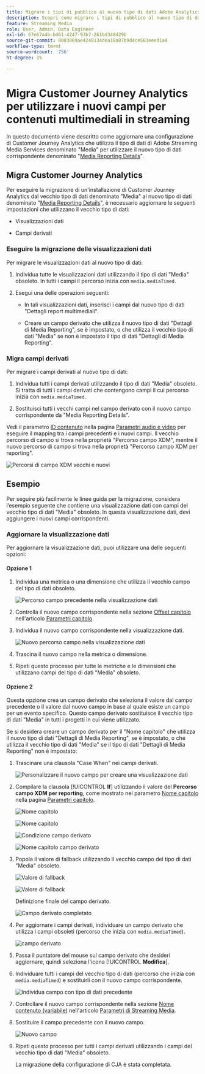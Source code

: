 ```yaml
---
title: Migrare i tipi di pubblico al nuovo tipo di dati Adobe Analytics for Streaming Media
description: Scopri come migrare i tipi di pubblico al nuovo tipo di dati Adobe Analytics for Streaming Media
feature: Streaming Media
role: User, Admin, Data Engineer
exl-id: 67e67a4b-bd61-4247-93b7-261bd348d29b
source-git-commit: 0083869ae4248134dea18a87b9d4ce563eeed1a4
workflow-type: tm+mt
source-wordcount: '756'
ht-degree: 1%

---
```


# Migra Customer Journey Analytics per utilizzare i nuovi campi per contenuti multimediali in streaming

In questo documento viene descritto come aggiornare una configurazione di Customer Journey Analytics che utilizza il tipo di dati di Adobe Streaming Media Services denominato &quot;Media&quot; per utilizzare il nuovo tipo di dati corrispondente denominato &quot;[Media Reporting Details](https://experienceleague.adobe.com/en/docs/experience-platform/xdm/data-types/media-reporting-details)&quot;.

## Migra Customer Journey Analytics

Per eseguire la migrazione di un&#39;installazione di Customer Journey Analytics dal vecchio tipo di dati denominato &quot;Media&quot; al nuovo tipo di dati denominato &quot;[Media Reporting Details](https://experienceleague.adobe.com/en/docs/experience-platform/xdm/data-types/media-reporting-details)&quot;, è necessario aggiornare le seguenti impostazioni che utilizzano il vecchio tipo di dati:

* Visualizzazioni dati

* Campi derivati

### Eseguire la migrazione delle visualizzazioni dati

Per migrare le visualizzazioni dati al nuovo tipo di dati:

1. Individua tutte le visualizzazioni dati utilizzando il tipo di dati &quot;Media&quot; obsoleto. In tutti i campi il percorso inizia con `media.mediaTimed`.

1. Esegui una delle operazioni seguenti:

   * In tali visualizzazioni dati, inserisci i campi dal nuovo tipo di dati &quot;Dettagli report multimediali&quot;.

   * Creare un campo derivato che utilizza il nuovo tipo di dati &quot;Dettagli di Media Reporting&quot;, se è impostato, o che utilizza il vecchio tipo di dati &quot;Media&quot; se non è impostato il tipo di dati &quot;Dettagli di Media Reporting&quot;.

### Migra campi derivati

Per migrare i campi derivati al nuovo tipo di dati:

1. Individua tutti i campi derivati utilizzando il tipo di dati &quot;Media&quot; obsoleto. Si tratta di tutti i campi derivati che contengono campi il cui percorso inizia con `media.mediaTimed`.

1. Sostituisci tutti i vecchi campi nel campo derivato con il nuovo campo corrispondente da &quot;Media Reporting Details&quot;.

Vedi il parametro [ID contenuto](https://experienceleague.adobe.com/en/docs/media-analytics/using/implementation/variables/audio-video-parameters#content-id) nella pagina [Parametri audio e video](https://experienceleague.adobe.com/it/docs/media-analytics/using/implementation/variables/audio-video-parameters) per eseguire il mapping tra i campi precedenti e i nuovi campi. Il vecchio percorso di campo si trova nella proprietà &quot;Percorso campo XDM&quot;, mentre il nuovo percorso di campo si trova nella proprietà &quot;Percorso campo XDM per reporting&quot;.

![Percorsi di campo XDM vecchi e nuovi](assets/field-paths-updated.jpeg)

## Esempio

Per seguire più facilmente le linee guida per la migrazione, considera l’esempio seguente che contiene una visualizzazione dati con campi del vecchio tipo di dati &quot;Media&quot; obsoleto. In questa visualizzazione dati, devi aggiungere i nuovi campi corrispondenti.

### Aggiornare la visualizzazione dati

Per aggiornare la visualizzazione dati, puoi utilizzare una delle seguenti opzioni:

#### Opzione 1

1. Individua una metrica o una dimensione che utilizza il vecchio campo del tipo di dati obsoleto.

   ![Percorso campo precedente nella visualizzazione dati](assets/old-field-data-view.jpeg)

1. Controlla il nuovo campo corrispondente nella sezione [Offset capitolo](https://experienceleague.adobe.com/en/docs/media-analytics/using/implementation/variables/chapter-parameters#chapter-offset) nell&#39;articolo [Parametri capitolo](https://experienceleague.adobe.com/it/docs/media-analytics/using/implementation/variables/chapter-parameters).

1. Individua il nuovo campo corrispondente nella visualizzazione dati.

   ![Nuovo percorso campo nella visualizzazione dati](assets/new-field-data-view.jpeg)

1. Trascina il nuovo campo nella metrica o dimensione.

1. Ripeti questo processo per tutte le metriche e le dimensioni che utilizzano campi del tipo di dati &quot;Media&quot; obsoleto.

#### Opzione 2

Questa opzione crea un campo derivato che seleziona il valore dal campo precedente o il valore dal nuovo campo in base al quale esiste un campo per un evento specifico. Questo campo derivato sostituisce il vecchio tipo di dati &quot;Media&quot; in tutti i progetti in cui viene utilizzato.

Se si desidera creare un campo derivato per il &quot;Nome capitolo&quot; che utilizza il nuovo tipo di dati &quot;Dettagli di Media Reporting&quot;, se è impostato, o che utilizza il vecchio tipo di dati &quot;Media&quot; se il tipo di dati &quot;Dettagli di Media Reporting&quot; non è impostato:

1. Trascinare una clausola &quot;Case When&quot; nei campi derivati.

   ![Personalizzare il nuovo campo per creare una visualizzazione dati](assets/create-derived-field2.jpeg)

1. Compilare la clausola [!UICONTROL **If**] utilizzando il valore del **Percorso campo XDM per reporting**, come mostrato nel parametro [Nome capitolo](https://experienceleague.adobe.com/en/docs/media-analytics/using/implementation/variables/chapter-parameters#chapter-name) nella pagina [Parametri capitolo](https://experienceleague.adobe.com/it/docs/media-analytics/using/implementation/variables/chapter-parameters).

   ![Nome capitolo](assets/chapter-name.jpeg)

   ![Nome capitolo](assets/chapter-name2.jpeg)

   ![Condizione campo derivato](assets/derived-field-condition.jpeg)

   ![Nome capitolo campo derivato](assets/derived-field-chapter-name.jpeg)

1. Popola il valore di fallback utilizzando il vecchio campo del tipo di dati &quot;Media&quot; obsoleto.

   ![Valore di fallback](assets/fallback-value.jpeg)

   ![Valore di fallback](assets/fallback-value2.jpeg)

   Definizione finale del campo derivato.

   ![Campo derivato completato](assets/derived-field-complete.jpeg)

1. Per aggiornare i campi derivati, individuare un campo derivato che utilizza i campi obsoleti (percorso che inizia con `media.mediaTimed`).

   ![campo derivato](assets/old-derived-field.jpeg)

1. Passa il puntatore del mouse sul campo derivato che desideri aggiornare, quindi seleziona l&#39;icona [!UICONTROL **Modifica**].

1. Individuare tutti i campi del vecchio tipo di dati (percorso che inizia con `media.mediaTimed`) e sostituirli con il nuovo campo corrispondente.

   ![Individua campo con tipo di dati precedente](assets/locate-fields-with-old-datatype.jpeg)

1. Controllare il nuovo campo corrispondente nella sezione [Nome contenuto (variabile)](https://experienceleague.adobe.com/en/docs/media-analytics/using/implementation/variables/audio-video-parameters#content-name-variable) nell&#39;articolo [Parametri di Streaming Media](https://experienceleague.adobe.com/en/docs/media-analytics/using/implementation/variables/audio-video-parameters#content-name-variable).

1. Sostituire il campo precedente con il nuovo campo.

   ![Nuovo campo](assets/derived-field-new.jpeg)

1. Ripeti questo processo per tutti i campi derivati utilizzando i campi del vecchio tipo di dati &quot;Media&quot; obsoleto.

   La migrazione della configurazione di CJA è stata completata.
